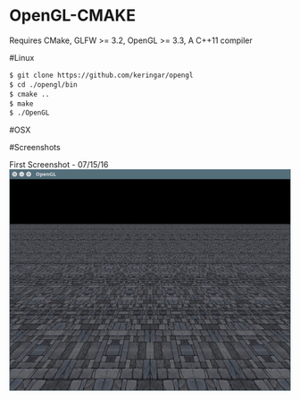 # OpenGL-CMAKE

Requires CMake, GLFW >= 3.2, OpenGL >= 3.3, A C++11 compiler

#Linux
```bash
$ git clone https://github.com/keringar/opengl
$ cd ./opengl/bin
$ cmake ..
$ make
$ ./OpenGL
```

#OSX


#Screenshots

First Screenshot - 07/15/16
![Alt text](screenshots/First.png?raw=true "First screenshot")
